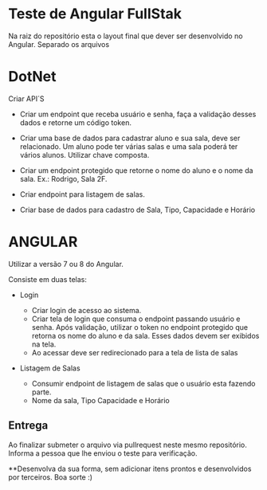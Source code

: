 # Teste de Angular FullStak
Na raiz do repositório esta o layout final que dever ser desenvolvido no Angular. Separado os arquivos

# DotNet
Criar API´S
- Criar um endpoint que receba usuário e senha, faça a validação desses dados e retorne um código token.
- Criar uma base de dados para cadastrar aluno e sua sala, deve ser relacionado. Um aluno pode ter várias salas e uma sala poderá ter vários alunos. Utilizar chave composta.
- Criar um endpoint protegido que retorne o nome do aluno e o nome da sala. Ex.: Rodrigo, Sala 2F.

- Criar endpoint para listagem de salas.
- Criar base de dados para cadastro de Sala, Tipo, Capacidade e Horário
  
# ANGULAR
Utilizar a versão 7 ou 8 do Angular.

Consiste em duas telas:
- Login
	- Criar login de acesso ao sistema.
    - Criar tela de login que consuma o endpoint passando usuário e senha. Após validação, utilizar o token no endpoint protegido que retorna os nome do aluno e da sala. Esses dados devem ser exibidos na tela.
	- Ao acessar deve ser redirecionado para a tela de lista de salas

- Listagem de Salas
	- Consumir endpoint de listagem de salas que o usuário esta fazendo parte.
	- Nome da sala, Tipo Capacidade e Horário	

## Entrega
Ao finalizar submeter o arquivo via pullrequest neste mesmo repositório. Informa a pessoa que lhe enviou o teste para verificação.

**Desenvolva da sua forma, sem adicionar itens prontos e desenvolvidos por terceiros. Boa sorte :)
